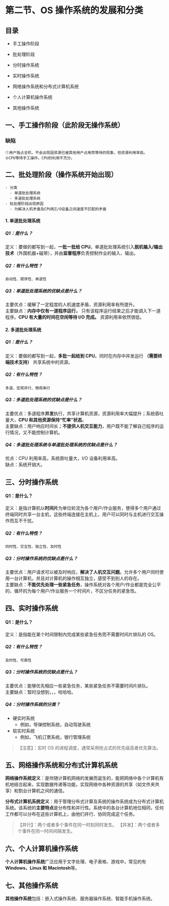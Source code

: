 # 第二节、OS 操作系统的发展和分类

## 目录

- 手工操作阶段

- 批处理阶段

- 分时操作系统

- 实时操作系统

- 网络操作系统和分布式计算机系统

- 个人计算机操作系统

- 其他操作系统

## 一、手工操作阶段（此阶段无操作系统）

### 缺陷

    ①用户独占全机，不会出现因资源已被其他用户占用而等待的现象，但资源利用率低。
    ②CPU等待手工操作，CPU的利用不充分。

## 二、批处理阶段（操作系统开始出现）

    - 分类
      - 单道批处理系统
      - 多道批处理系统
    - 批处理阶段出现原因
      - 为解决人机矛盾及CPU和I/O设备之间速度不匹配的矛盾

#### 1. 单道批处理系统

##### Q1：是什么？

定义：要做的都写到一起，**一批一批给 CPU**。单道批处理系统引入**脱机输入/输出技术**（外围机器+磁带），并由**监督程序**负责控制作业的输入、输出。

##### Q2：有什么特性？

    自动性、顺序性、单道性

##### Q3：单道批处理系统的优缺点是什么？

主要优点：缓解了一定程度的人机速度矛盾，资源利用率有所提升。  
主要缺点：**内存中仅有一道程序运行，** 只有该程序运行结束之后才能调入下一道程序。**CPU 有大量的时间在空闲等待 I/O 完成。** 资源利用率依然很低。

#### 2. 多道批处理系统

##### Q1：是什么？

定义：要做的都写到一起，**多批一起给到 CPU**。同时在内存中并发运行 **（需要终端技术支持）** 共享系统中的资源。

##### Q2：有什么特性？

    多道、宏观并行、微观串行

##### Q3：多道批处理系统的优缺点是什么？

主要优点：多道程序**并发**执行，共享计算机资源，资源利用率大幅提升；系统吞吐量大，**CPU 和其他资源保持“忙率”状态**。  
主要缺点：用户响应时间长；**不提供人机交互能力**，用户既不能了解自己程序的运行情况，又不能控制计算机。

##### Q4：多道批处理系统与单道批处理系统的优缺点是什么？

优点：CPU 利用率高，系统吞吐量大，I/O 设备利用率高。  
缺点：系统开销大。

## 三、分时操作系统

#### Q1：是什么？

定义：是指计算机以**时间片**为单位轮流为各个用户/作业服务，使得多个用户通过终端同时共享一台主机，这些终端连接在主机上，用户可以同时与主机进行交互操作而互不干扰。

##### Q2：有什么特性？

    同时性、交互性、独立性、及时性

##### Q3：分时操作系统的优缺点是什么？

主要优点：用户请求可以被及时响应，**解决了人机交互问题**。允许多个用户同时使用一台计算机，并且对计算机的操作相互独立，感受不到别人的存在。  
主要缺点：**不能优先处理一些紧急任务**，操作系统对各个用户/作业都是完全公平的，循环的为每个用户/作业服务一个时间片，不区分任务的紧急性。

## 四、实时操作系统

#### Q1：是什么？

定义：是指能在某个时间限制内完成某些紧急任务而不需要时间片排队的 OS。

##### Q2：有什么特性？

    及时性、可靠性

##### Q3：分时操作系统的优缺点是什么？

主要优点：能够优先相应一些紧急任务，某些紧急任务不需要时间片排队。  
主要缺点：暂时没想到，，，哈哈哈。

##### Q4：分时操作系统的分类？

- 硬实时系统
  - 例如，导弹控制系统，自动驾驶系统
- 软实时系统
  - 例如，飞机订票系统，银行管理系统

> 【注意】：实时 OS 的进程调度，通常采用抢占式的优先级高者优先算法。

## 五、网络操作系统和分布式计算机系统

**网络操作系统定义**：是伴随计算机网络的发展而诞生的，能把网络中各个计算机有机地结合起来，实现数据传递等功能，实现网络中各种资源的共享（如文件夹共享）和割台计算机之间的通信。

**分布式计算机系统定义**：用于管理分布式计算及系统的操作系统成为分布式计算机系统。该系统的**主要特点**是分布性和并行性。系统中的各台计算机地位相同，任何工作都可以分布在这些计算机上，由他们并行、协同完成这个任务。

> 【并行】：两个或者多个事件在同一时刻同时发生。
> 【并发】：两个或者多个事件在同一时间间隔发生。

## 六、个人计算机操作系统

**个人计算机操作系统**广泛应用于文字处理、电子表格、游戏中，常见的有**Windows、Linux 和 Macintosh**等。

## 七、其他操作系统

**其他操作系统**包括：嵌入式操作系统、服务器操作系统、智能手机操作系统。
